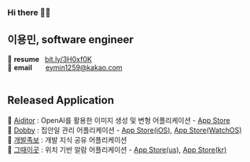 ### Hi there 🙋‍♂️
## 이용민, software engineer 


:star2: **resume** &nbsp;&nbsp;[bit.ly/3H0xf0K](https://bit.ly/3H0xf0K)  
:star2: **email**  &nbsp;&nbsp;&nbsp;&nbsp;&nbsp; eymin1259@kakao.com 
<br/>
<br/>
<!--
:star2: **blog**&nbsp;&nbsp;&nbsp;&nbsp;&nbsp;&nbsp;&nbsp;&nbsp;&nbsp;[yongminlee26.tistory.com](https://yongminlee26.tistory.com/)
-->


## Released Application
:star2: [Aiditor](https://github.com/eymin1259/pAInter-RN) : OpenAI를 활용한 이미지 생성 및 변형 어플리케이션 - [App Store](https://apps.apple.com/kr/app/aiditor-ai-image-editor/id6446832840)<br/>
:star2: [Dobby](https://github.com/eymin1259/Dobby-iOS) : 집안일 관리 어플리케이션 - [App Store(iOS)](https://apps.apple.com/kr/app/id1658783993), [App Store(WatchOS)](https://apps.apple.com/kr/app/id1658783993?platform=appleWatch) <br/>
:star2: [개발족보](https://github.com/eymin1259/DevSheet) : 개발 지식 공유 어플리케이션 <br/>
:star2: [그때이곳](https://github.com/eymin1259/atThatTimeHere) : 위치 기반 알람 어플리케이션 - [App Store(us)](https://apps.apple.com/us/app/id1585791289), [App Store(kr)](https://apps.apple.com/kr/app/id1585791289) <br/>




<!--
**eymin1259/eymin1259** is a ✨ _special_ ✨ repository because its `README.md` (this file) appears on your GitHub profile.

Here are some ideas to get you started:

- 🔭 I’m currently working on ...
- 🌱 I’m currently learning ...
- 👯 I’m looking to collaborate on ...
- 🤔 I’m looking for help with ...
- 💬 Ask me about ...
- 📫 How to reach me: ...
- 😄 Pronouns: ...
- ⚡ Fun fact: ...
-->
